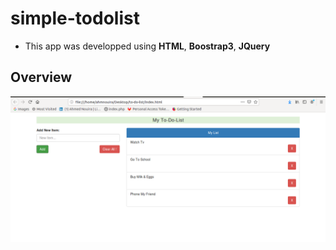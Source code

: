 # simple-todolist

* This app was developped using **HTML**, **Boostrap3**, **JQuery**

## Overview 

![img](/img/todolist.png) 

